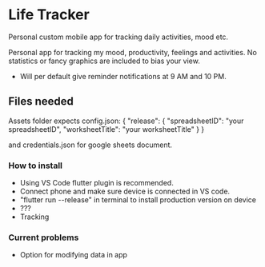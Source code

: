 # Life Tracker
Personal custom mobile app for tracking daily activities, mood etc.

Personal app for tracking my mood, productivity, feelings and activities. No statistics or fancy graphics are included to bias your view. 

- Will per default give reminder notifications at 9 AM and 10 PM. 

## Files needed
Assets folder expects config.json:
{
  "release": {
    "spreadsheetID": "your spreadsheetID",
    "worksheetTitle": "your worksheetTitle"
  }
}

and credentials.json for google sheets document. 

### How to install
- Using VS Code flutter plugin is recommended. 
- Connect phone and make sure device is connected in VS code. 
- "flutter run --release" in terminal to install production version on device
- ???
- Tracking

### Current problems
- Option for modifying data in app